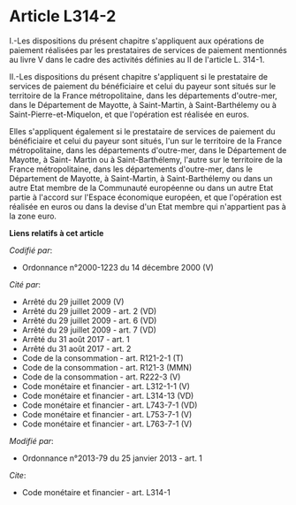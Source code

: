 # Article L314-2

I.-Les dispositions du présent chapitre s'appliquent aux opérations de paiement réalisées par les prestataires de services de
paiement mentionnés au livre V dans le cadre des activités définies au II de l'article L. 314-1. 

II.-Les dispositions du présent chapitre s'appliquent si le prestataire de services de paiement du bénéficiaire et celui du
payeur sont situés sur le territoire de la France métropolitaine, dans les départements d'outre-mer, dans le Département de
Mayotte, à Saint-Martin, à Saint-Barthélemy ou à Saint-Pierre-et-Miquelon, et que l'opération est réalisée en euros. 

Elles s'appliquent également si le prestataire de services de paiement du bénéficiaire et celui du payeur sont situés, l'un
sur le territoire de la France métropolitaine, dans les départements d'outre-mer, dans le Département de Mayotte, à Saint-
Martin ou à Saint-Barthélemy, l'autre sur le territoire de la France métropolitaine, dans les départements d'outre-mer, dans
le Département de Mayotte, à Saint-Martin, à Saint-Barthélemy ou dans un autre Etat membre de la Communauté européenne ou
dans un autre Etat partie à l'accord sur l'Espace économique européen, et que l'opération est réalisée en euros ou dans la
devise d'un Etat membre qui n'appartient pas à la zone euro.

**Liens relatifs à cet article**

_Codifié par_:

  - Ordonnance n°2000-1223 du 14 décembre 2000 (V)

_Cité par_:

  - Arrêté du 29 juillet 2009 (V)
  - Arrêté du 29 juillet 2009 - art. 2 (VD)
  - Arrêté du 29 juillet 2009 - art. 6 (VD)
  - Arrêté du 29 juillet 2009 - art. 7 (VD)
  - Arrêté du 31 août 2017 - art. 1
  - Arrêté du 31 août 2017 - art. 2
  - Code de la consommation - art. R121-2-1 (T)
  - Code de la consommation - art. R121-3 (MMN)
  - Code de la consommation - art. R222-3 (V)
  - Code monétaire et financier - art. L312-1-1 (V)
  - Code monétaire et financier - art. L314-13 (VD)
  - Code monétaire et financier - art. L743-7-1 (VD)
  - Code monétaire et financier - art. L753-7-1 (V)
  - Code monétaire et financier - art. L763-7-1 (V)

_Modifié par_:

  - Ordonnance n°2013-79 du 25 janvier 2013 - art. 1

_Cite_:

  - Code monétaire et financier - art. L314-1
